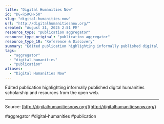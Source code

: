 ```yaml
---
title: "Digital Humanities Now"
id: "DG-RSRCH-50"
slug: "digital-humanities-now"
url: "http://digitalhumanitiesnow.org/"
created: "August 31, 2025 2:51 PM"
resource_type: "publication aggregator"
resource_type_original: "publication aggregator"
resource_type_10: "Reference & Discovery"
summary: "Edited publication highlighting informally published digital humanities scholarship and resources from the open web."
tags:
  - "aggregator"
  - "digital-humanities"
  - "publication"
aliases:
  - "Digital Humanities Now"
---
```


Edited publication highlighting informally published digital humanities scholarship and resources from the open web.

---

Source: [http://digitalhumanitiesnow.org/](http://digitalhumanitiesnow.org/)

#aggregator #digital-humanities #publication
